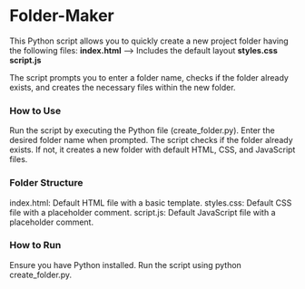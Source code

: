 # Folder-Maker

This Python script allows you to quickly create a new project folder having the following files:
**index.html** --> Includes the default layout
**styles.css**
**script.js**

The script prompts you to enter a folder name, checks if the folder already exists, and creates the necessary files within the new folder.

### How to Use
Run the script by executing the Python file (create_folder.py).
Enter the desired folder name when prompted.
The script checks if the folder already exists.
If not, it creates a new folder with default HTML, CSS, and JavaScript files.

### Folder Structure
index.html: Default HTML file with a basic template.
styles.css: Default CSS file with a placeholder comment.
script.js: Default JavaScript file with a placeholder comment.

### How to Run
Ensure you have Python installed.
Run the script using python create_folder.py.
